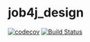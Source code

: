 # job4j_design
[![codecov](https://codecov.io/gh/Kuzurik/job4j_design/branch/master/graph/badge.svg?token=8Z942JPTKR)](https://codecov.io/gh/Kuzurik/job4j_design)
[![Build Status](https://app.travis-ci.com/Kuzurik/job4j_design.svg?branch=master)](https://app.travis-ci.com/Kuzurik/job4j_design)
